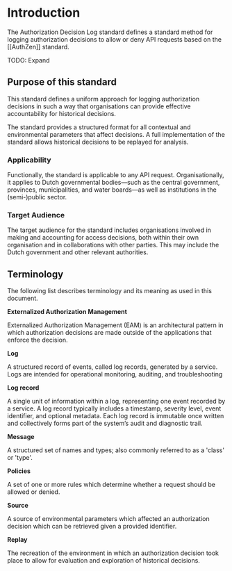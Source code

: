 # Introduction

The Authorization Decision Log standard defines a standard method for logging authorization decisions to allow or deny API requests based on the [[AuthZen]] standard.

TODO: Expand

## Purpose of this standard

This standard defines a uniform approach for logging authorization decisions in such a way that organisations can provide effective accountability for historical decisions. 

The standard provides a structured format for all contextual and environmental parameters that affect decisions. A full implementation of the standard allows historical decisions to be replayed for analysis.

### Applicability

Functionally, the standard is applicable to any API request. Organisationally, it applies to Dutch governmental bodies—such as the central government, provinces, municipalities, and water boards—as well as institutions in the (semi-)public sector.

### Target Audience

The target audience for the standard includes organisations involved in making and accounting for access decisions, both within their own organisation and in collaborations with other parties. This may include the Dutch government and other relevant authorities.

## Terminology 

The following list describes terminology and its meaning as used in this document.

**Externalized Authorization Management**

Externalized Authorization Management (EAM) is an architectural pattern in which authorization decisions are made outside of the applications that enforce the decision. 

**Log**

A structured record of events, called log records, generated by a service. Logs are intended for operational monitoring, auditing, and troubleshooting

**Log record**

A single unit of information within a log, representing one event recorded by a service. A log record typically includes a timestamp, severity level, event identifier, and optional metadata. Each log record is immutable once written and collectively forms part of the system’s audit and diagnostic trail.

**Message**

A structured set of names and types; also commonly referred to as a 'class' or 'type'.


**Policies**

A set of one or more rules which determine whether a request should be allowed or denied.

**Source**

A source of environmental parameters which affected an authorization decision which can be retrieved given a provided identifier.

**Replay**

The recreation of the environment in which an authorization decision took place to allow for evaluation and exploration of historical decisions.
